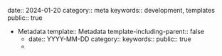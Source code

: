 date:: 2024-01-20
category:: meta
keywords:: development, templates
public:: true

- Metadata
  template:: Metadata
  template-including-parent:: false
	- date:: YYYY-MM-DD
	  category::
	  keywords::
	  public:: true
	-